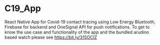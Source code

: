 # C19_App
React Native App for Covid-19 contact tracing using Low Energy Bluetooth, Firebase for backend and OneSignal API for push notifications. 
To get to know the use case and functionality of the app and the bundled arudino based watch please see https://bit.ly/315OCIZ
